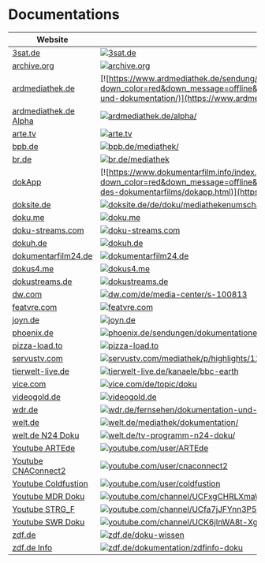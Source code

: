 # Documentations

|Website|Status|Remark|
|-|-|-|
|[3sat.de](https://3sat.de/)|[![3sat.de](https://img.shields.io/website?down_color=red&down_message=offline&up_color=green&up_message=online&url=https%3A%2F%2F3sat.de)](https://3sat.de/)|-|
|[archive.org](https://archive.org/)|[![archive.org](https://img.shields.io/website?down_color=red&down_message=offline&up_color=green&up_message=online&url=https%3A%2F%2Farchive.org)](https://archive.org/)|-|
|[ardmediathek.de](https://www.ardmediathek.de/sendung/reportage-und-dokumentation/)|[![https://www.ardmediathek.de/sendung/reportage-und-dokumentation/](https://img.shields.io/website?down_color=red&down_message=offline&up_color=green&up_message=online&url=https%3A%2F%2Fhttps://www.ardmediathek.de/sendung/reportage-und-dokumentation/)](https://www.ardmediathek.de/sendung/reportage-und-dokumentation/)|-|
|[ardmediathek.de Alpha](https://ardmediathek.de/alpha/)|[![ardmediathek.de/alpha/](https://img.shields.io/website?down_color=red&down_message=offline&up_color=green&up_message=online&url=https%3A%2F%2Fardmediathek.de/alpha/)](https://ardmediathek.de/alpha/)|-|
|[arte.tv](https://arte.tv/)|[![arte.tv](https://img.shields.io/website?down_color=red&down_message=offline&up_color=green&up_message=online&url=https%3A%2F%2Farte.tv)](https://arte.tv/)|-|
|[bpb.de](https://bpb.de/mediathek/)|[![bpb.de/mediathek/](https://img.shields.io/website?down_color=red&down_message=offline&up_color=green&up_message=online&url=https%3A%2F%2Fbpb.de/mediathek/)](https://bpb.de/mediathek/)|-|
|[br.de](https://br.de/mediathek/)|[![br.de/mediathek](https://img.shields.io/website?down_color=red&down_message=offline&up_color=green&up_message=online&url=https%3A%2F%2Fbr.de/mediathek)](https://br.de/mediathek/)|-|
|[dokApp](https://www.dokumentarfilm.info/index.php/haus-des-dokumentarfilms/dokapp.html/)|[![https://www.dokumentarfilm.info/index.php/haus-des-dokumentarfilms/dokapp.html](https://img.shields.io/website?down_color=red&down_message=offline&up_color=green&up_message=online&url=https%3A%2F%2Fhttps://www.dokumentarfilm.info/index.php/haus-des-dokumentarfilms/dokapp.html)](https://www.dokumentarfilm.info/index.php/haus-des-dokumentarfilms/dokapp.html/)|-|
|[doksite.de](https://doksite.de/de/doku/mediathekenumschau/)|[![doksite.de/de/doku/mediathekenumschau](https://img.shields.io/website?down_color=red&down_message=offline&up_color=green&up_message=online&url=https%3A%2F%2Fdoksite.de/de/doku/mediathekenumschau)](https://doksite.de/de/doku/mediathekenumschau/)|-|
|[doku.me](http://doku.me/)|[![doku.me](https://img.shields.io/website?down_color=red&down_message=offline&up_color=green&up_message=online&url=http%3A%2F%2Fdoku.me)](http://doku.me/)|-|
|[doku-streams.com](http://doku-streams.com/)|[![doku-streams.com](http://img.shields.io/website?down_color=red&down_message=offline&up_color=green&up_message=online&url=http%3A%2F%2Fdoku-streams.com)](http://doku-streams.com/)|-|
|[dokuh.de](https://dokuh.de/)|[![dokuh.de](https://img.shields.io/website?down_color=red&down_message=offline&up_color=green&up_message=online&url=https%3A%2F%2Fdokuh.de)](https://dokuh.de/)|-|
|[dokumentarfilm24.de](https://dokumentarfilm24.de/)|[![dokumentarfilm24.de](https://img.shields.io/website?down_color=red&down_message=offline&up_color=green&up_message=online&url=https%3A%2F%2Fdokumentarfilm24.de)](https://dokumentarfilm24.de/)|-|
|[dokus4.me](http://dokus4.me/)|[![dokus4.me](http://img.shields.io/website?down_color=red&down_message=offline&up_color=green&up_message=online&url=http%3A%2F%2Fdokus4.me)](http://dokus4.me/)|-|
|[dokustreams.de](https://dokustreams.de/)|[![dokustreams.de](https://img.shields.io/website?down_color=red&down_message=offline&up_color=green&up_message=online&url=https%3A%2F%2Fdokustreams.de)](https://dokustreams.de/)|-|
|[dw.com](https://dw.com/de/media-center/s-100813/)|[![dw.com/de/media-center/s-100813](https://img.shields.io/website?down_color=red&down_message=offline&up_color=green&up_message=online&url=https%3A%2F%2Fdw.com/de/media-center/s-100813)](https://dw.com/de/media-center/s-100813/)|-|
|[featvre.com](https://featvre.com/)|[![featvre.com](https://img.shields.io/website?down_color=red&down_message=offline&up_color=green&up_message=online&url=https%3A%2F%2Ffeatvre.com)](https://featvre.com/)|-|
|[joyn.de](https://joyn.de/)|[![joyn.de](https://img.shields.io/website?down_color=red&down_message=offline&up_color=green&up_message=online&url=https%3A%2F%2Fjoyn.de)](https://joyn.de/)|-|
|[phoenix.de](https://phoenix.de/sendungen/dokumentationen-s-121583.html/)|[![phoenix.de/sendungen/dokumentationen-s-121583.html](https://img.shields.io/website?down_color=red&down_message=offline&up_color=green&up_message=online&url=https%3A%2F%2Fphoenix.de/sendungen/dokumentationen-s-121583.html)](https://phoenix.de/sendungen/dokumentationen-s-121583.html/)|-|
|[pizza-load.to](https://pizza-load.to/)|[![pizza-load.to](https://img.shields.io/website?down_color=red&down_message=offline&up_color=green&up_message=online&url=https%3A%2F%2Fpizza-load.to)](https://pizza-load.to/)|-|
|[servustv.com](https://servustv.com/mediathek/p/highlights/119757/)|[![servustv.com/mediathek/p/highlights/119757/](https://img.shields.io/website?down_color=red&down_message=offline&up_color=green&up_message=online&url=https%3A%2F%2Fservustv.com/mediathek/p/highlights/119757/)](https://servustv.com/mediathek/p/highlights/119757/)|-|
|[tierwelt-live.de](https://tierwelt-live.de/kanaele/bbc-earth/)|[![tierwelt-live.de/kanaele/bbc-earth](https://img.shields.io/website?down_color=red&down_message=offline&up_color=green&up_message=online&url=https%3A%2F%2Ftierwelt-live.de/kanaele/bbc-earth)](https://tierwelt-live.de/kanaele/bbc-earth/)|-|
|[vice.com](https://vice.com/de/topic/doku/)|[![vice.com/de/topic/doku](https://img.shields.io/website?down_color=red&down_message=offline&up_color=green&up_message=online&url=https%3A%2F%2Fvice.com/de/topic/doku)](https://vice.com/de/topic/doku/)|-|
|[videogold.de](https://videogold.de/)|[![videogold.de](https://img.shields.io/website?down_color=red&down_message=offline&up_color=green&up_message=online&url=https%3A%2F%2Fvideogold.de)](https://videogold.de/)|-|
|[wdr.de](https://wdr.de/fernsehen/dokumentation-und-reportage/videos/doku-kanal-100.html/)|[![wdr.de/fernsehen/dokumentation-und-reportage/videos/doku-kanal-100.html](https://img.shields.io/website?down_color=red&down_message=offline&up_color=green&up_message=online&url=https%3A%2F%2Fwdr.de/fernsehen/dokumentation-und-reportage/videos/doku-kanal-100.html)](https://wdr.de/fernsehen/dokumentation-und-reportage/videos/doku-kanal-100.html/)|-|
|[welt.de](https://welt.de/mediathek/dokumentation/)|[![welt.de/mediathek/dokumentation/](https://img.shields.io/website?down_color=red&down_message=offline&up_color=green&up_message=online&url=https%3A%2F%2Fwelt.de/mediathek/dokumentation/)](https://welt.de/mediathek/dokumentation/)|-|
|[welt.de N24 Doku](https://welt.de/tv-programm-n24-doku/)|[![welt.de/tv-programm-n24-doku/](https://img.shields.io/website?down_color=red&down_message=offline&up_color=green&up_message=online&url=https%3A%2F%2Fwelt.de/tv-programm-n24-doku/)](https://welt.de/tv-programm-n24-doku/)|-|
|[Youtube ARTEde](https://youtube.com/user/ARTEde/)|[![youtube.com/user/ARTEde](https://img.shields.io/website?down_color=red&down_message=offline&up_color=green&up_message=online&url=https%3A%2F%2Fyoutube.com/user/ARTEde)](https://youtube.com/user/ARTEde/)|-|
|[Youtube CNAConnect2](https://youtube.com/user/cnaconnect2/)|[![youtube.com/user/cnaconnect2](https://img.shields.io/website?down_color=red&down_message=offline&up_color=green&up_message=online&url=https%3A%2F%2Fyoutube.com/user/cnaconnect2)](https://youtube.com/user/cnaconnect2/)|-|
|[Youtube Coldfustion](https://youtube.com/user/coldfustion/)|[![youtube.com/user/coldfustion](https://img.shields.io/website?down_color=red&down_message=offline&up_color=green&up_message=online&url=https%3A%2F%2Fyoutube.com/user/coldfustion)](https://youtube.com/user/coldfustion/)|-|
|[Youtube MDR Doku](https://youtube.com/channel/UCFxgCHRLXmaW3YUyDsikoSw/)|[![youtube.com/channel/UCFxgCHRLXmaW3YUyDsikoSw](https://img.shields.io/website?down_color=red&down_message=offline&up_color=green&up_message=online&url=https%3A%2F%2Fyoutube.com/channel/UCFxgCHRLXmaW3YUyDsikoSw)](https://youtube.com/channel/UCFxgCHRLXmaW3YUyDsikoSw/)|-|
|[Youtube STRG_F](https://youtube.com/channel/UCfa7jJFYnn3P5LdJXsFkrjw/)|[![youtube.com/channel/UCfa7jJFYnn3P5LdJXsFkrjw](https://img.shields.io/website?down_color=red&down_message=offline&up_color=green&up_message=online&url=https%3A%2F%2Fyoutube.com/channel/UCfa7jJFYnn3P5LdJXsFkrjw)](https://youtube.com/channel/UCfa7jJFYnn3P5LdJXsFkrjw/)|-|
|[Youtube SWR Doku](https://youtube.com/channel/UCK6jlnWA8t-XgUxwZJJHkQA/)|[![youtube.com/channel/UCK6jlnWA8t-XgUxwZJJHkQA](https://img.shields.io/website?down_color=red&down_message=offline&up_color=green&up_message=online&url=https%3A%2F%2Fyoutube.com/channel/UCK6jlnWA8t-XgUxwZJJHkQA)](https://youtube.com/channel/UCK6jlnWA8t-XgUxwZJJHkQA/)|-|
|[zdf.de](https://zdf.de/doku-wissen/)|[![zdf.de/doku-wissen](https://img.shields.io/website?down_color=red&down_message=offline&up_color=green&up_message=online&url=https%3A%2F%2Fzdf.de/doku-wissen)](https://zdf.de/doku-wissen/)|-|
|[zdf.de Info](https://zdf.de/dokumentation/zdfinfo-doku/)|[![zdf.de/dokumentation/zdfinfo-doku](https://img.shields.io/website?down_color=red&down_message=offline&up_color=green&up_message=online&url=https%3A%2F%2Fzdf.de/dokumentation/zdfinfo-doku)](https://zdf.de/dokumentation/zdfinfo-doku/)|-|